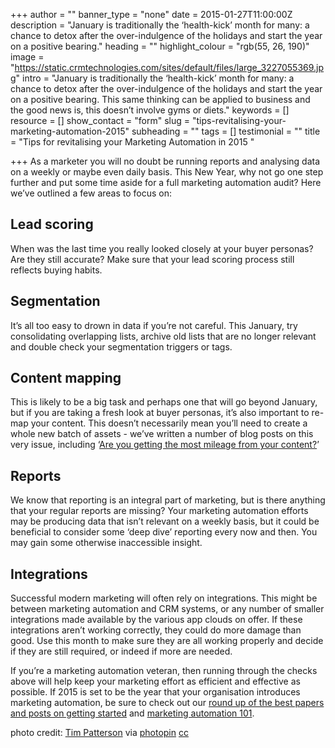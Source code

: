+++
author = ""
banner_type = "none"
date = 2015-01-27T11:00:00Z
description = "January is traditionally the ‘health-kick’ month for many: a chance to detox after the over-indulgence of the holidays and start the year on a positive bearing."
heading = ""
highlight_colour = "rgb(55, 26, 190)"
image = "https://static.crmtechnologies.com/sites/default/files/large_3227055369.jpg"
intro = "January is traditionally the ‘health-kick’ month for many: a chance to detox after the over-indulgence of the holidays and start the year on a positive bearing. This same thinking can be applied to business and the good news is, this doesn’t involve gyms or diets."
keywords = []
resource = []
show_contact = "form"
slug = "tips-revitalising-your-marketing-automation-2015"
subheading = ""
tags = []
testimonial = ""
title = "Tips for revitalising your Marketing Automation in 2015 "

+++
As a marketer you will no doubt be running reports and analysing data on a weekly or maybe even daily basis. This New Year, why not go one step further and put some time aside for a full marketing automation audit? Here we’ve outlined a few areas to focus on:

## Lead scoring

When was the last time you really looked closely at your buyer personas? Are they still accurate? Make sure that your lead scoring process still reflects buying habits.

## Segmentation

It’s all too easy to drown in data if you’re not careful. This January, try consolidating overlapping lists, archive old lists that are no longer relevant and double check your segmentation triggers or tags.

## Content mapping

This is likely to be a big task and perhaps one that will go beyond January, but if you are taking a fresh look at buyer personas, it’s also important to re-map your content. This doesn’t necessarily mean you’ll need to create a whole new batch of assets - we’ve written a number of blog posts on this very issue, including ‘[Are you getting the most mileage from your content?](https://www.crmtechnologies.com/blog/2013/01/22/are-you-getting-the-most-mileage-from-your-content/)’

## Reports

We know that reporting is an integral part of marketing, but is there anything that your regular reports are missing? Your marketing automation efforts may be producing data that isn’t relevant on a weekly basis, but it could be beneficial to consider some ‘deep dive’ reporting every now and then. You may gain some otherwise inaccessible insight.

## Integrations

Successful modern marketing will often rely on integrations. This might be between marketing automation and CRM systems, or any number of smaller integrations made available by the various app clouds on offer. If these integrations aren’t working correctly, they could do more damage than good. Use this month to make sure they are all working properly and decide if they are still required, or indeed if more are needed.

If you’re a marketing automation veteran, then running through the checks above will help keep your marketing effort as efficient and effective as possible. If 2015 is set to be the year that your organisation introduces marketing automation, be sure to check out our [round up of the best papers and posts on getting started](https://www.crmtechnologies.com/blog/2014/11/24/swatting-up-%E2%80%93-a-round-up-of-the-best-papers-and-posts-on-getting-started-with-marketing-automation/) and [marketing automation 101](https://www.crmtechnologies.com/blog/2014/02/07/marketing-automation-101-%E2%80%93-what-is-marketing-automation/).

photo credit: [Tim Patterson](https://www.flickr.com/photos/timpatterson/3227055369/) via [photopin](http://photopin.com/) [cc](http://creativecommons.org/licenses/by-sa/2.0/)
